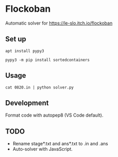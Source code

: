 # Flockoban

Automatic solver for https://le-slo.itch.io/flockoban

## Set up

`apt install pypy3`

`pypy3 -m pip install sortedcontainers`

## Usage

`cat 0820.in | python solver.py`

## Development

Format code with autopep8 (VS Code default).

## TODO

- Rename stage*.txt and ans*.txt to <time>.in and <time>.ans
- Auto-solver with JavaScript.
